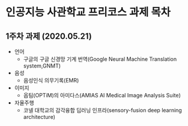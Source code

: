 # 인공지능 사관학교 프리코스 과제 목차

## 1주차 과제 (2020.05.21)

* 언어
  * 구글의 구글 신경망 기계 번역(Google Neural Machine Translation system,GNMT)
* 음성
  * 음성인식 의무기록(EMR)
* 이미지
  * 옵팀(OPTiM)의 아미다스(AMIAS AI Medical Image Analysis Suite)
* 자율주행
  * 코넬 대학교의 감각융합 딥러닝 인프라(sensory-fusion deep learning architecture)
